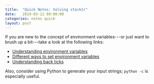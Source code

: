 ```yaml
---
title:  "Quick Notes: Solving stack1r"
date:   2019-03-12 09:00:00
categories: notes quick
layout: post
---
```


If you are new to the concept of environment variables---or just want to brush
up a bit---take a look at the following links:

 - [Understanding environment variables](http://www.gnu.org/software/libc/manual/html_node/Environment-Variables.html)
 - [Different ways to set environment variables](http://www.gnu.org/software/libc/manual/html_node/Environment-Variables.html)
 - [Understanding back ticks](https://unix.stackexchange.com/questions/48392/understanding-backtick)

Also, consider using Python to generate your input strings; `python -c` is
especially useful.  
